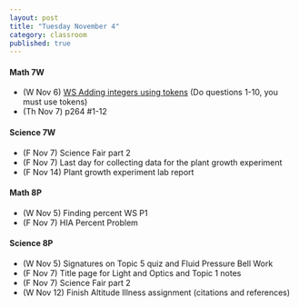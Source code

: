 ```yaml
---
layout: post
title: "Tuesday November 4"
category: classroom
published: true
---
```

#### Math 7W
* (W Nov 6) [WS Adding integers using tokens](https://www.dropbox.com/s/7uccmpa1hv39hpt/WS%20Adding%20%26%20Subtracting%20Integers%20Using%20Tokens.pdf?dl=0) (Do questions 1-10, you must use tokens)
* (Th Nov 7) p264 #1-12
  
#### Science 7W
* (F Nov 7) Science Fair part 2
* (F Nov 7) Last day for collecting data for the plant growth experiment
* (F Nov 14) Plant growth experiment lab report

#### Math 8P
* (W Nov 5) Finding percent WS P1
* (F Nov 7) HIA Percent Problem

#### Science 8P
* (W Nov 5) Signatures on Topic 5 quiz and Fluid Pressure Bell Work
* (F Nov 7) Title page for Light and Optics and Topic 1 notes
* (F Nov 7) Science Fair part 2
* (W Nov 12) Finish Altitude Illness assignment (citations and references)
